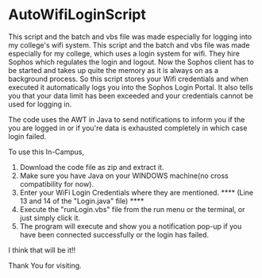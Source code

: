 # AutoWifiLoginScript
This script and the batch and vbs file was made especially for logging into my college's wifi system. This script and the batch and vbs file was made especially for my college, which uses a login system for wifi. They hire Sophos which regulates the login and logout. Now the Sophos client has to be started and takes up quite the memory as it is always on as a background process. So this script stores your Wifi credentials and when executed it automatically logs you into the Sophos Login Portal. It also tells you that your data limit has been exceeded and your credentials cannot be used for logging in. 

The code uses the AWT in Java to send notifications to inform you if the you are logged in or if you're data is exhausted completely in which case login failed.

To use this In-Campus,

1. Download the code file as zip and extract it.
2. Make sure you have Java on your WINDOWS machine(no cross compatibility for now).
3. Enter your WiFi Login Credentials where they are mentioned. **** (Line 13 and 14 of the "Login.java" file) ****
4. Execute the "runLogin.vbs" file from the run menu or the terminal, or just simply click it.
5. The program will execute and show you a notification pop-up if you have been connected successfully or the login has failed.

I think that will be it!!

Thank You for visiting.   

